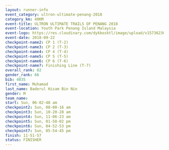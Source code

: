 ```yaml
---
layout: runner-info 
event_category: ultron-ultimate-penang-2018 
category_km: 40KM 
event-title: ULTRON ULTIMATE TRAILS OF PENANG 2018 
event-location: Youth Park Penang Island Malaysia 
event-logo: https://res.cloudinary.com/dykbosktl/image/upload/v1573623002/Logo/ULTRO_2018_LOGO_btp5xw.jpg 
event-date: 2018-09-22 
checkpoint-name2: CP 1 (T-2) 
checkpoint-name3: CP 2 (T-3) 
checkpoint-name4: CP 4 (T-4) 
checkpoint-name5: CP 5 (T-5) 
checkpoint-name6: CP 6 (T-6) 
checkpoint-name7: Finishing Line (T-7) 
overall_rank: 82
gender_rank: 66
bib: 4035
first_name: Muhamad
last_name: Baderul Hisam Bin Nin
gender: M
team_name: 
start: Sun, 06-02-48 am
checkpoint2: Sun, 08-00-16 am
checkpoint3: Sun, 10-20-28 am
checkpoint4: Sun, 11-06-23 am
checkpoint5: Sun, 01-58-02 pm
checkpoint6: Sun, 04-52-53 pm
checkpoint7: Sun, 05-54-45 pm
finish: 11-51-57
status: FINISHER
---
```

